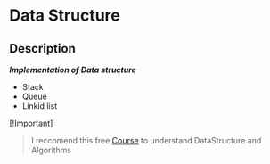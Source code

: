 # Data Structure
## Description 
***Implementation of Data structure***
* Stack
* Queue
* Linkid list
  
[!Important]
> I reccomend this free [Course](https://www.youtube.com/watch?v=owCqVRbZlbg&list=PLCInYL3l2AajqOUW_2SwjWeMwf4vL4RSp&pp=iAQB) to understand DataStructure  and  Algorithms 
  

